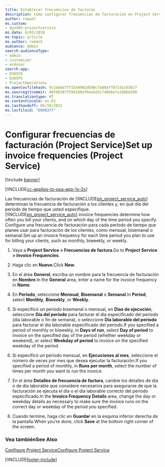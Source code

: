```yaml
---
title: Establecer frecuencias de facturas
description: Cómo configurar frecuencias de facturación en Project Service
author: rumant
ms.custom:
- dyn365-projectservice
ms.date: 8/03/2018
ms.topic: article
ms.author: rumant
audience: Admin
search.audienceType:
- admin
- customizer
- enduser
search.app:
- D365CE
- D365PS
- ProjectOperations
ms.openlocfilehash: 9c1b6de7ff15a0902db90cfa80aff87141c65637
ms.sourcegitcommit: 40f68387f594180af64a5e5c748b6efa188bd300
ms.translationtype: HT
ms.contentlocale: es-ES
ms.lasthandoff: 05/10/2021
ms.locfileid: "6008377"
---
```

# <a name="set-up-invoice-frequencies-project-service"></a><span data-ttu-id="9845e-103">Configurar frecuencias de facturación (Project Service)</span><span class="sxs-lookup"><span data-stu-id="9845e-103">Set up invoice frequencies (Project Service)</span></span>

[!include [banner](../includes/psa-now-project-operations.md)]

[!INCLUDE[cc-applies-to-psa-app-1x-2x](../includes/cc-applies-to-psa-app-1x-2x.md)]

<span data-ttu-id="9845e-104">Las frecuencias de facturación de [!INCLUDE[pn_project_service_auto](../includes/pn-project-service-auto.md)] determinan la frecuencia de facturación a los clientes y, en qué día del período de tiempo que usted especifique.</span><span class="sxs-lookup"><span data-stu-id="9845e-104">[!INCLUDE[pn_project_service_auto](../includes/pn-project-service-auto.md)] invoice frequencies determine how often you bill your clients, and on which day of the time period you specify.</span></span> <span data-ttu-id="9845e-105">Configure una frecuencia de facturación para cada período de tiempo que planee usar para facturación de los clientes, como mensual, bisemanal o semanal.</span><span class="sxs-lookup"><span data-stu-id="9845e-105">Set up an invoice frequency for each time period you plan to use for billing your clients, such as monthly, biweekly, or weekly.</span></span>  
  
1.  <span data-ttu-id="9845e-106">Vaya a **Project Service > Frecuencias de factura**.</span><span class="sxs-lookup"><span data-stu-id="9845e-106">Go to **Project Service > Invoice Frequencies**.</span></span>  
  
2.  <span data-ttu-id="9845e-107">Haga clic en **Nuevo**.</span><span class="sxs-lookup"><span data-stu-id="9845e-107">Click **New**.</span></span>  
  
3.  <span data-ttu-id="9845e-108">En el área **General**, escriba un nombre para la frecuencia de facturación en **Nombre**.</span><span class="sxs-lookup"><span data-stu-id="9845e-108">In the **General** area, enter a name for the invoice frequency in **Name**.</span></span>  
  
4.  <span data-ttu-id="9845e-109">En **Período**, seleccione **Mensual**, **Bisemanal** o **Semanal**.</span><span class="sxs-lookup"><span data-stu-id="9845e-109">In **Period**, select **Monthly**, **Biweekly**, or **Weekly**.</span></span>  
  
5.  <span data-ttu-id="9845e-110">Si especificó un período bisemanal o mensual, en **Días de ejecución**, seleccione **Día del período** para facturar el día especificado del período (día laborable o fin de semana), o seleccione **Día laborable del período** para facturar el día laborable especificado del período.</span><span class="sxs-lookup"><span data-stu-id="9845e-110">If you specified a period of monthly or biweekly, in **Days of run**, select **Day of period** to invoice on the specified day of the period (whether weekday or weekend), or select **Weekday of period** to invoice on the specified weekday of the period.</span></span>  
  
6.  <span data-ttu-id="9845e-111">Si especificó un período mensual, en **Ejecuciones al mes**, seleccione el número de veces por mes que desea ejecutar la facturación.</span><span class="sxs-lookup"><span data-stu-id="9845e-111">If you specified a period of monthly, in **Runs per month**, select the number of times per month you want to run the invoice.</span></span>  
  
7.  <span data-ttu-id="9845e-112">En el área **Detalles de frecuencia de factura**, cambie los detalles de día o de día laborable que considere necesarios para asegurarse de que la facturación se ejecuta el día o el día laborable correcto del período especificado.</span><span class="sxs-lookup"><span data-stu-id="9845e-112">In the **Invoice Frequency Details** area, change the day or weekday details as necessary to make sure the invoice runs on the correct day or weekday of the period you specified.</span></span>  
  
8.  <span data-ttu-id="9845e-113">Cuando termine, haga clic en **Guardar** en la esquina inferior derecha de la pantalla.</span><span class="sxs-lookup"><span data-stu-id="9845e-113">When you’re done, click **Save** at the bottom right corner of the screen.</span></span>  
  
### <a name="see-also"></a><span data-ttu-id="9845e-114">Vea también</span><span class="sxs-lookup"><span data-stu-id="9845e-114">See Also</span></span>  
 [<span data-ttu-id="9845e-115">Configure Project Service</span><span class="sxs-lookup"><span data-stu-id="9845e-115">Configure Project Service</span></span>](../psa/configure.md)


[!INCLUDE[footer-include](../includes/footer-banner.md)]